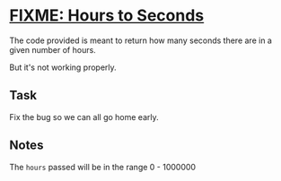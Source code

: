 # [FIXME:  Hours to Seconds](https://www.codewars.com/kata/fixme-hours-to-seconds "https://www.codewars.com/kata/596b041e224071ece200002e")

The code provided is meant to return how many seconds there are in a given number of hours.

But it's not working properly.

## Task

Fix the bug so we can all go home early.

## Notes

The ```hours``` passed will be in the range 0 - 1000000